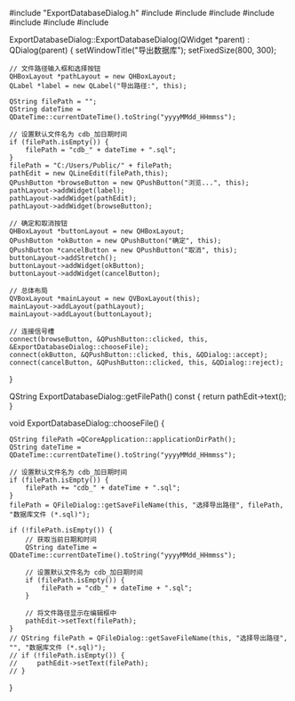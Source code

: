 #include "ExportDatabaseDialog.h"
#include <QPushButton>
#include <QVBoxLayout>
#include <QHBoxLayout>
#include <QFileDialog>
#include <QLabel>
#include <QDateTime>
#include <QCoreApplication>

ExportDatabaseDialog::ExportDatabaseDialog(QWidget *parent) : QDialog(parent) {
    setWindowTitle("导出数据库");
    setFixedSize(800, 300);

    // 文件路径输入框和选择按钮
    QHBoxLayout *pathLayout = new QHBoxLayout;
    QLabel *label = new QLabel("导出路径:", this);
    
    QString filePath = "";
    QString dateTime = QDateTime::currentDateTime().toString("yyyyMMdd_HHmmss");
    
    // 设置默认文件名为 cdb_加日期时间
    if (filePath.isEmpty()) {
        filePath = "cdb_" + dateTime + ".sql";
    }
    filePath = "C:/Users/Public/" + filePath;
    pathEdit = new QLineEdit(filePath,this);
    QPushButton *browseButton = new QPushButton("浏览...", this);
    pathLayout->addWidget(label);
    pathLayout->addWidget(pathEdit);
    pathLayout->addWidget(browseButton);
    
    // 确定和取消按钮
    QHBoxLayout *buttonLayout = new QHBoxLayout;
    QPushButton *okButton = new QPushButton("确定", this);
    QPushButton *cancelButton = new QPushButton("取消", this);
    buttonLayout->addStretch();
    buttonLayout->addWidget(okButton);
    buttonLayout->addWidget(cancelButton);
    
    // 总体布局
    QVBoxLayout *mainLayout = new QVBoxLayout(this);
    mainLayout->addLayout(pathLayout);
    mainLayout->addLayout(buttonLayout);
    
    // 连接信号槽
    connect(browseButton, &QPushButton::clicked, this, &ExportDatabaseDialog::chooseFile);
    connect(okButton, &QPushButton::clicked, this, &QDialog::accept);
    connect(cancelButton, &QPushButton::clicked, this, &QDialog::reject);
}

QString ExportDatabaseDialog::getFilePath() const {
    return pathEdit->text();
}

void ExportDatabaseDialog::chooseFile() {

    QString filePath =QCoreApplication::applicationDirPath();
    QString dateTime = QDateTime::currentDateTime().toString("yyyyMMdd_HHmmss");
    
    // 设置默认文件名为 cdb_加日期时间
    if (filePath.isEmpty()) {
        filePath += "cdb_" + dateTime + ".sql";
    }
    filePath = QFileDialog::getSaveFileName(this, "选择导出路径", filePath, "数据库文件 (*.sql)");
    
    if (!filePath.isEmpty()) {
        // 获取当前日期和时间
        QString dateTime = QDateTime::currentDateTime().toString("yyyyMMdd_HHmmss");
    
        // 设置默认文件名为 cdb_加日期时间
        if (filePath.isEmpty()) {
            filePath = "cdb_" + dateTime + ".sql";
        }
    
        // 将文件路径显示在编辑框中
        pathEdit->setText(filePath);
    }
    // QString filePath = QFileDialog::getSaveFileName(this, "选择导出路径", "", "数据库文件 (*.sql)");
    // if (!filePath.isEmpty()) {
    //     pathEdit->setText(filePath);
    // }
}

